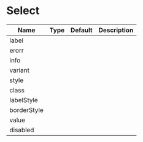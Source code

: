 # Select

| Name | Type | Default | Description |
| --- | --- | --- | --- |
| label
| erorr
| info
| variant
| style
| class
| labelStyle
| borderStyle
| value
| disabled
